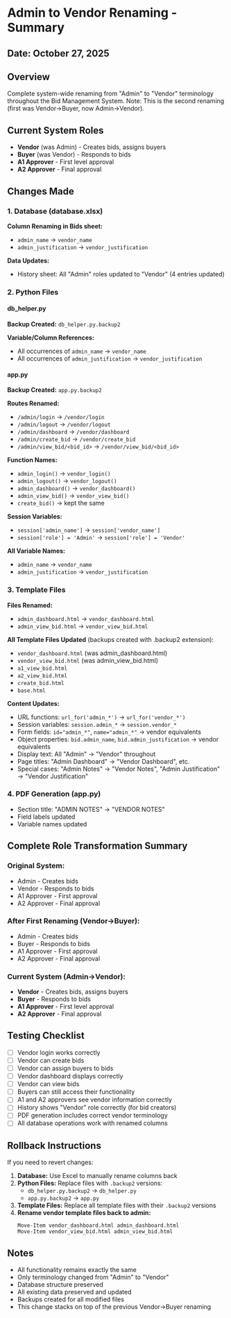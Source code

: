 # Admin to Vendor Renaming - Summary

## Date: October 27, 2025

## Overview
Complete system-wide renaming from "Admin" to "Vendor" terminology throughout the Bid Management System.
Note: This is the second renaming (first was Vendor→Buyer, now Admin→Vendor).

## Current System Roles
- **Vendor** (was Admin) - Creates bids, assigns buyers
- **Buyer** (was Vendor) - Responds to bids
- **A1 Approver** - First level approval
- **A2 Approver** - Final approval

## Changes Made

### 1. Database (database.xlsx)

**Column Renaming in Bids sheet:**
- `admin_name` → `vendor_name`
- `admin_justification` → `vendor_justification`

**Data Updates:**
- History sheet: All "Admin" roles updated to "Vendor" (4 entries updated)

### 2. Python Files

#### db_helper.py
**Backup Created:** `db_helper.py.backup2`

**Variable/Column References:**
- All occurrences of `admin_name` → `vendor_name`
- All occurrences of `admin_justification` → `vendor_justification`

#### app.py
**Backup Created:** `app.py.backup2`

**Routes Renamed:**
- `/admin/login` → `/vendor/login`
- `/admin/logout` → `/vendor/logout`
- `/admin/dashboard` → `/vendor/dashboard`
- `/admin/create_bid` → `/vendor/create_bid`
- `/admin/view_bid/<bid_id>` → `/vendor/view_bid/<bid_id>`

**Function Names:**
- `admin_login()` → `vendor_login()`
- `admin_logout()` → `vendor_logout()`
- `admin_dashboard()` → `vendor_dashboard()`
- `admin_view_bid()` → `vendor_view_bid()`
- `create_bid()` → kept the same

**Session Variables:**
- `session['admin_name']` → `session['vendor_name']`
- `session['role'] = 'Admin'` → `session['role'] = 'Vendor'`

**All Variable Names:**
- `admin_name` → `vendor_name`
- `admin_justification` → `vendor_justification`

### 3. Template Files

**Files Renamed:**
- `admin_dashboard.html` → `vendor_dashboard.html`
- `admin_view_bid.html` → `vendor_view_bid.html`

**All Template Files Updated** (backups created with .backup2 extension):
- `vendor_dashboard.html` (was admin_dashboard.html)
- `vendor_view_bid.html` (was admin_view_bid.html)
- `a1_view_bid.html`
- `a2_view_bid.html`
- `create_bid.html`
- `base.html`

**Content Updates:**
- URL functions: `url_for('admin_*')` → `url_for('vendor_*')`
- Session variables: `session.admin_*` → `session.vendor_*`
- Form fields: `id="admin_*"`, `name="admin_*"` → vendor equivalents
- Object properties: `bid.admin_name`, `bid.admin_justification` → vendor equivalents
- Display text: All "Admin" → "Vendor" throughout
- Page titles: "Admin Dashboard" → "Vendor Dashboard", etc.
- Special cases: "Admin Notes" → "Vendor Notes", "Admin Justification" → "Vendor Justification"

### 4. PDF Generation (app.py)
- Section title: "ADMIN NOTES" → "VENDOR NOTES"
- Field labels updated
- Variable names updated

## Complete Role Transformation Summary

### Original System:
- Admin - Creates bids
- Vendor - Responds to bids
- A1 Approver - First approval
- A2 Approver - Final approval

### After First Renaming (Vendor→Buyer):
- Admin - Creates bids
- Buyer - Responds to bids
- A1 Approver - First approval
- A2 Approver - Final approval

### Current System (Admin→Vendor):
- **Vendor** - Creates bids, assigns buyers
- **Buyer** - Responds to bids
- **A1 Approver** - First level approval
- **A2 Approver** - Final approval

## Testing Checklist

- [ ] Vendor login works correctly
- [ ] Vendor can create bids
- [ ] Vendor can assign buyers to bids
- [ ] Vendor dashboard displays correctly
- [ ] Vendor can view bids
- [ ] Buyers can still access their functionality
- [ ] A1 and A2 approvers see vendor information correctly
- [ ] History shows "Vendor" role correctly (for bid creators)
- [ ] PDF generation includes correct vendor terminology
- [ ] All database operations work with renamed columns

## Rollback Instructions

If you need to revert changes:

1. **Database:** Use Excel to manually rename columns back
2. **Python Files:** Replace files with `.backup2` versions:
   - `db_helper.py.backup2` → `db_helper.py`
   - `app.py.backup2` → `app.py`
3. **Template Files:** Replace all template files with their `.backup2` versions
4. **Rename vendor template files back to admin:**
   ```
   Move-Item vendor_dashboard.html admin_dashboard.html
   Move-Item vendor_view_bid.html admin_view_bid.html
   ```

## Notes

- All functionality remains exactly the same
- Only terminology changed from "Admin" to "Vendor"
- Database structure preserved
- All existing data preserved and updated
- Backups created for all modified files
- This change stacks on top of the previous Vendor→Buyer renaming
